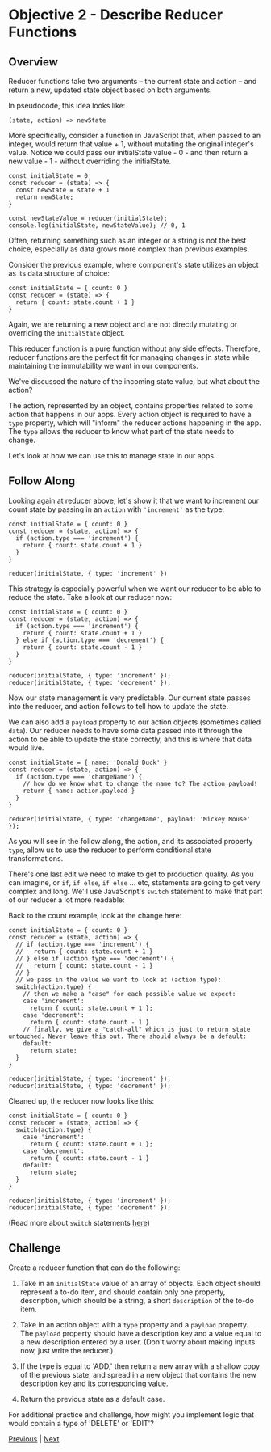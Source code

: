 #   Objective 2 - Describe Reducer Functions

##  Overview

Reducer functions take two arguments – the current state and action – and return a new, updated state object based on both arguments.

In pseudocode, this idea looks like:
```
(state, action) => newState
```

More specifically, consider a function in JavaScript that, when passed to an integer, would return that value + 1, without mutating the original integer's value. Notice we could pass our initialState value - 0 - and then return a new value - 1 - without overriding the initialState.

```
const initialState = 0
const reducer = (state) => {
  const newState = state + 1
  return newState;
}

const newStateValue = reducer(initialState);
console.log(initialState, newStateValue); // 0, 1
```

Often, returning something such as an integer or a string is not the best choice, especially as data grows more complex than previous examples.

Consider the previous example, where component's state utilizes an object as its data structure of choice:

```
const initialState = { count: 0 }
const reducer = (state) => {
  return { count: state.count + 1 }
}
```

Again, we are returning a new object and are not directly mutating or overriding the `initialState` object.

This reducer function is a pure function without any side effects. Therefore, reducer functions are the perfect fit for managing changes in state while maintaining the immutability we want in our components.

We've discussed the nature of the incoming state value, but what about the action?

The action, represented by an object, contains properties related to some action that happens in our apps. Every action object is required to have a ```type``` property, which will "inform" the reducer actions happening in the app. The `type` allows the reducer to know what part of the state needs to change.

Let's look at how we can use this to manage state in our apps.

## Follow Along

Looking again at reducer above, let's show it that we want to increment our count state by passing in an ```action``` with ```'increment'``` as the type.

```
const initialState = { count: 0 }
const reducer = (state, action) => {
  if (action.type === 'increment') {
    return { count: state.count + 1 }
  }
}

reducer(initialState, { type: 'increment' })
```

This strategy is especially powerful when we want our reducer to be able to reduce the state. Take a look at our reducer now:

```
const initialState = { count: 0 }
const reducer = (state, action) => {
  if (action.type === 'increment') {
    return { count: state.count + 1 }
  } else if (action.type === 'decrement') {
    return { count: state.count - 1 }
  }
}

reducer(initialState, { type: 'increment' });
reducer(initialState, { type: 'decrement' });
```

Now our state management is very predictable. Our current state passes into the reducer, and action follows to tell how to update the state.

We can also add a ```payload``` property to our action objects (sometimes called ```data```). Our reducer needs to have some data passed into it through the action to be able to update the state correctly, and this is where that data would live.

```
const initialState = { name: 'Donald Duck' }
const reducer = (state, action) => {
  if (action.type === 'changeName') {
    // how do we know what to change the name to? The action payload!
    return { name: action.payload }
  }
}

reducer(initialState, { type: 'changeName', payload: 'Mickey Mouse' });
```

As you will see in the follow along, the action, and its associated property ```type```, allow us to use the reducer to perform conditional state transformations.

There's one last edit we need to make to get to production quality. As you can imagine, or ```if```, ```if else```, ```if else``` … etc, statements are going to get very complex and long. We'll use JavaScript's ```switch``` statement to make that part of our reducer a lot more readable:

Back to the count example, look at the change here:

```
const initialState = { count: 0 }
const reducer = (state, action) => {
  // if (action.type === 'increment') {
  //   return { count: state.count + 1 }
  // } else if (action.type === 'decrement') {
  //   return { count: state.count - 1 }
  // }
  // we pass in the value we want to look at (action.type):
  switch(action.type) {
    // then we make a "case" for each possible value we expect:
    case 'increment':
      return { count: state.count + 1 };
    case 'decrement':
      return { count: state.count - 1 }
    // finally, we give a "catch-all" which is just to return state untouched. Never leave this out. There should always be a default:
    default:
      return state;
  }
}

reducer(initialState, { type: 'increment' });
reducer(initialState, { type: 'decrement' });
```

Cleaned up, the reducer now looks like this:

```
const initialState = { count: 0 }
const reducer = (state, action) => {
  switch(action.type) {
    case 'increment':
      return { count: state.count + 1 };
    case 'decrement':
      return { count: state.count - 1 }
    default:
      return state;
  }
}

reducer(initialState, { type: 'increment' });
reducer(initialState, { type: 'decrement' });
```

(Read more about ```switch``` statements [here](https://developer.mozilla.org/en-US/docs/Web/JavaScript/Reference/Statements/switch))

## Challenge

Create a reducer function that can do the following:

1.  Take in an ```initialState``` value of an array of objects. Each object should represent a to-do item, and should contain only one property, description, which should be a string, a short ```description``` of the to-do item.

2.  Take in an action object with a ```type``` property and a ```payload``` property. The ```payload``` property should have a description key and a value equal to a new description entered by a user. (Don't worry about making inputs now, just write the reducer.)

3.  If the type is equal to 'ADD,' then return a new array with a shallow copy of the previous state, and spread in a new object that contains the new description key and its corresponding value.

4.  Return the previous state as a default case.

For additional practice and challenge, how might you implement logic that would contain a type of 'DELETE' or 'EDIT'?








[Previous](./Object_1.md) | [Next](./Object_3.md)